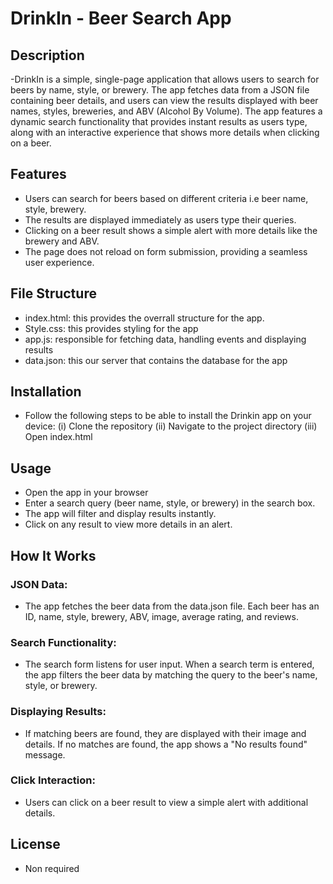 # DrinkIn - Beer Search App

## Description

-DrinkIn is a simple, single-page application that allows users to search for beers by name, style, or brewery. The app fetches data from a JSON file containing beer details, and users can view the results displayed with beer names, styles, breweries, and ABV (Alcohol By Volume). The app features a dynamic search functionality that provides instant results as users type, along with an interactive experience that shows more details when clicking on a beer.

## Features

- Users can search for beers based on different criteria i.e beer name, style, brewery.
- The results are displayed immediately as users type their queries.
- Clicking on a beer result shows a simple alert with more details like the brewery and ABV.
- The page does not reload on form submission, providing a seamless user experience.

## File Structure

- index.html: this provides the overrall structure for the app.
- Style.css: this provides styling for the app
- app.js: responsible for fetching data, handling events and displaying results
- data.json: this our server that contains the database for the app

## Installation

- Follow the following steps to be able to install the Drinkin app on your device:
    (i) Clone the repository
    (ii) Navigate to the project directory
    (iii) Open index.html

## Usage

- Open the app in your browser
- Enter a search query (beer name, style, or brewery) in the search box.
- The app will filter and display results instantly.
- Click on any result to view more details in an alert.

## How It Works

### JSON Data: 

- The app fetches the beer data from the data.json file. Each beer has an ID, name, style, brewery, ABV, image, average rating, and reviews.

### Search Functionality: 

- The search form listens for user input. When a search term is entered, the app filters the beer data by matching the query to the beer's name, style, or brewery.

### Displaying Results: 

- If matching beers are found, they are displayed with their image and details. If no matches are found, the app shows a "No results found" message.

### Click Interaction: 

- Users can click on a beer result to view a simple alert with additional details.

## License

- Non required
